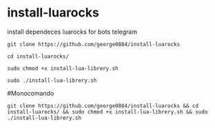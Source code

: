 # install-luarocks
install dependeces luarocks for bots telegram

```git clone https://github.com/george0884/install-luarocks```

```cd install-luarocks/```

```sudo chmod +x install-lua-librery.sh```

```sudo ./install-lua-librery.sh```

#Monocomando


```git clone https://github.com/george0884/install-luarocks && cd install-luarocks/ && sudo chmod +x install-lua-librery.sh && sudo ./install-lua-librery.sh```
